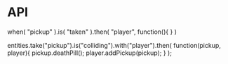 
API 
===

when( "pickup" ).is( "taken" ).then( "player", function(){ } )

entities.take("pickup").is("colliding").with("player").then(
  function(pickup, player){
    pickup.deathPill();
    player.addPickup(pickup);
  }
);

